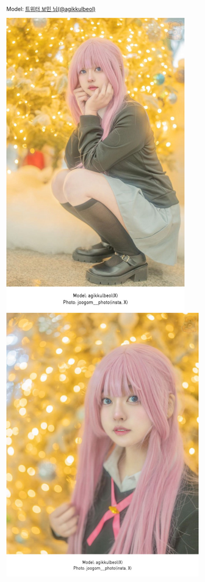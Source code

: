 ﻿---
dddd: 2023.12.17 서코
nickname: 보민
sns_type: x
sns_id: agikkulbeol
---

<a name="agikkulbeol"></a>
Model: <a href="https://x.com/agikkulbeol" target="_blank">트위터 보민 님(@agikkulbeol)</a>

![IMG8410.jpg](/assets/img/2023/12-17/IMG8410.jpg)
![IMG8411.jpg](/assets/img/2023/12-17/IMG8411.jpg)